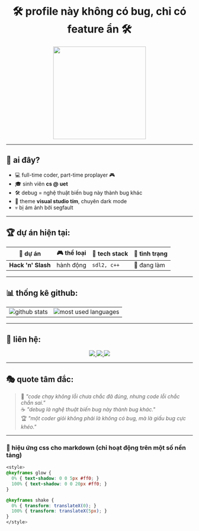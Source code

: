 <h1 align="center">
  <span style="display:inline-block; animation:glow 1.5s infinite alternate;">🛠️</span> 
  profile này không có bug, chỉ có feature ẩn 
  <span style="display:inline-block; animation:glow 1.5s infinite alternate;">🛠️</span>
</h1>

<p align="center">
  <img src="https://media.giphy.com/media/Q81NcsY6YxK7jxnr4v/giphy.gif" width="250"/>
</p>

---

## 🎯 ai đây?
- 💻 full-time coder, part-time proplayer 🎮  
- 🎓 sinh viên **cs @ uet**
- 🛠 debug = nghệ thuật biến bug này thành bug khác  
- 🎨 theme **visual studio tím**, chuyên dark mode  
- 💀 bị ám ảnh bởi segfault

---

## 🏆 dự án hiện tại:
| <span style="animation:shake 0.5s infinite alternate;">🚀</span> dự án | 🎮 thể loại | 🔧 tech stack | 📌 tình trạng |
|---------|---------|-----------|------------|
| **Hack 'n' Slash** | hành động | `sdl2, c++` | 🚀 đang làm |

---

## 📊 thống kê github:

<table>
  <tr>
    <td>
      <img src="https://github-readme-stats.vercel.app/api?username=datdo13099&show_icons=true&theme=radical&hide_border=true" alt="github stats" />
    </td>
    <td>
      <img src="https://github-readme-stats.vercel.app/api/top-langs/?username=datdo13099&layout=compact&theme=radical&hide_border=true" alt="most used languages" />
    </td>
  </tr>
</table>

---

## 🤙 liên hệ:
<p align="center">
  <a href="https://www.facebook.com/datdoooooo/">
    <img src="https://img.shields.io/badge/Facebook-1877F2?style=for-the-badge&logo=facebook&logoColor=white"/>
  </a>
  <a href="https://www.youtube.com/@datdooooo">
    <img src="https://img.shields.io/badge/YouTube-FF0000?style=for-the-badge&logo=youtube&logoColor=white"/>
  </a>
  <a href="mailto:24021403@vnu.edu.vn">
    <img src="https://img.shields.io/badge/Gmail-D14836?style=for-the-badge&logo=gmail&logoColor=white"/>
  </a>
</p>

---

## 🎭 quote tâm đắc:
> 🧠 *"code chạy không lỗi chưa chắc đã đúng, nhưng code lỗi chắc chắn sai."*  
> ☕ *"debug là nghệ thuật biến bug này thành bug khác."*  
> 🏆 *"một coder giỏi không phải là không có bug, mà là giấu bug cực khéo."*

---

### 🎨 hiệu ứng css cho markdown (chỉ hoạt động trên một số nền tảng)
```css
<style>
@keyframes glow {
  0% { text-shadow: 0 0 5px #ff0; }
  100% { text-shadow: 0 0 20px #ff0; }
}

@keyframes shake {
  0% { transform: translateX(0); }
  100% { transform: translateX(5px); }
}
</style>
